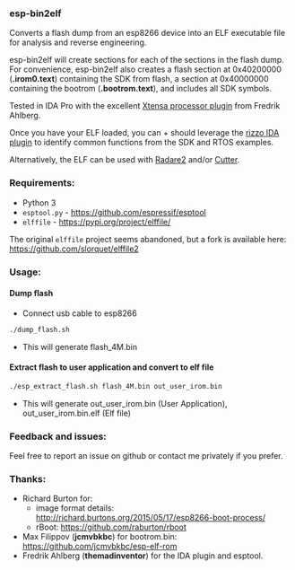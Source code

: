 ### esp-bin2elf

Converts a flash dump from an esp8266 device into an ELF executable file for analysis and reverse engineering.

esp-bin2elf will create sections for each of the sections in the flash dump.  For convenience, esp-bin2elf also creates a flash section at 0x40200000 (**.irom0.text**) containing the SDK from flash, a section at 0x40000000 containing the bootrom (**.bootrom.text**), and includes all SDK symbols.

Tested in IDA Pro with the excellent [Xtensa processor plugin](https://github.com/themadinventor/ida-xtensa) from Fredrik Ahlberg.

Once you have your ELF loaded, you can + should leverage the [rizzo IDA plugin](https://github.com/devttys0/ida) to identify common functions from the SDK and RTOS examples.

Alternatively, the ELF can be used with [Radare2](https://rada.re/) and/or [Cutter](https://cutter.re/).

### Requirements:

- Python 3
- `esptool.py` - https://github.com/espressif/esptool
- `elffile` - https://pypi.org/project/elffile/

The original `elffile` project seems abandoned, but a fork is available here: https://github.com/slorquet/elffile2

### Usage:
#### Dump flash
- Connect usb cable to esp8266
```sh
./dump_flash.sh
```
- This will generate flash_4M.bin

#### Extract flash to user application and convert to elf file
```sh
./esp_extract_flash.sh flash_4M.bin out_user_irom.bin
```
- This will generate out_user_irom.bin (User Application), out_user_irom.bin.elf (Elf file)

### Feedback and issues:

Feel free to report an issue on github or contact me privately if you prefer.

### Thanks:

* Richard Burton for:
  * image format details: http://richard.burtons.org/2015/05/17/esp8266-boot-process/
  * rBoot: https://github.com/raburton/rboot
* Max Filippov (**jcmvbkbc**) for bootrom.bin: https://github.com/jcmvbkbc/esp-elf-rom
* Fredrik Ahlberg (**themadinventor**) for the IDA plugin and esptool.
